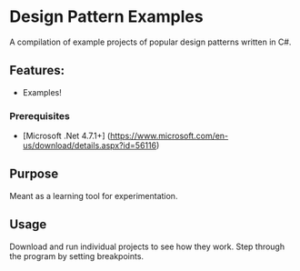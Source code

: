 # Design Pattern Examples

A compilation of example projects of popular design patterns written in C#.

## Features:

- Examples!

### Prerequisites

- [Microsoft .Net 4.7.1+] (https://www.microsoft.com/en-us/download/details.aspx?id=56116)

## Purpose

Meant as a learning tool for experimentation.

## Usage

Download and run individual projects to see how they work.
Step through the program by setting breakpoints.
